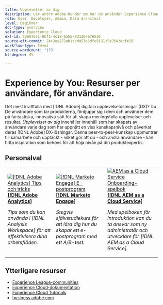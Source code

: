 ```yaml
---
title: Upplevelser av dig
description: Lär andra Adobe-kunder om hur de använder Experience Cloud program och funktioner.
role: User, Developer, Admin, Data Architect
level: Beginner
doc-type: overview
solution: Experience Cloud
exl-id: a3e976a1-8bf1-4c18-b5b5-831367a7e8a0
source-git-commit: 24c2ee272ab1dcda53e5dfe918125e8542ecfe15
workflow-type: tm+mt
source-wordcount: '173'
ht-degree: 4%

---
```


# Experience by You: Resurser per användare, för användare.

Det mest kraftfulla med [!DNL Adobe] digitala upplevelselösningar (DX)? Du. De användare som tar produkterna, fördjupar sig i dem och använder dem på fantastiska, innovativa sätt för att skapa meningsfulla upplevelser och resultat. _Upplevelser av dig_ innehåller innehåll som har skapats av användare varje dag som har uppnått en viss kunskapsnivå och påverkat deras [!DNL Adobe] DX-lösningar. Denna peer-to-peer-kunskap uppmuntrar till samarbete och upptäckt - vilket gör att du - och andra användare - kan hitta inspiration som behövs för att höja nivån på din produktexpertis.

<div id="recs-overview-body-1"></div>
<div id="recs-overview-body-2"></div>
<div id="recs-overview-body-3"></div>
<div id="recs-overview-body-4"></div>
<div id="recs-overview-body-5"></div>
<div id="recs-overview-body-6"></div>

<div id="staff-picks-section">

## Personalval

<table>
<tr>
  <td>
    <a href="/help/analytics/analysis-workspace/tips-and-tricks/right-click-tips-and-tricks-for-more-efficient-workflows.md">
      <img alt="[!DNL Adobe Analytics] Tips och tricks" src="https://video.tv.adobe.com/v/3417736?format=jpeg" />
    </a>
    <div>
      <a href="/help/analytics/analysis-workspace/tips-and-tricks/right-click-tips-and-tricks-for-more-efficient-workflows.md">
    <strong>[!DNL Adobe Analytics]</strong>
    </a>
    </div>
    <p>
    <em>Tips som du kan använda i [!DNL Analysis Workspace] för att effektivisera dina arbetsflöden.</em>
    <p>
  </td>
  <td>
    <a href="/help/marketo/programs/email-programs.md">
      <img alt="[!DNL Marketo Engage] E-postprogram" src="https://video.tv.adobe.com/v/3419440?format=jpeg" />
    </a>
    <div>
      <a href="/help/marketo/programs/email-programs.md">
    <strong>[!DNL Marketo Engage]</strong>
    </a>
    </div>
    <p>
    <em>Stegvis självstudiekurs för att lära dig hur du skapar ett e-postprogram med ett A/B-test.</em>
    <p>
  </td>
  <td>
    <a href="/help/experience-manager/cloud-service/expert-resources/aem-champions/onboarding-playbook.md">
      <img alt="AEM as a Cloud Service Onboarding-spelbok" src="https://video.tv.adobe.com/v/3419299?format=jpeg" />
    </a>
    <div>
      <a href="/help/experience-manager/cloud-service/expert-resources/aem-champions/onboarding-playbook.md">
    <strong>[!DNL AEM as a Cloud Service]</strong>
    </a>
    </div>
    <p>
    <em>Med spelboken för introduktion kan du ta ansvar som ny administratör och utvecklare för [!DNL AEM as a Cloud Service].</em>
    <p>
  </td>
</tr>
</table>
</div>

## Ytterligare resurser

* [Experience League-communities](https://experienceleaguecommunities.adobe.com/)
* [Experience Cloud-dokumentation](https://experienceleague.adobe.com/docs/?lang=sv-SE)
* [Experience Cloud Tutorials](https://experienceleague.adobe.com/docs/home-tutorials.html?lang=sv-SE)
* [business.adobe.com](https://business.adobe.com)

